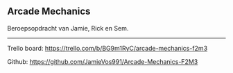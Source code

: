 ## Arcade Mechanics

Beroepsopdracht van Jamie, Rick en Sem. 

-----------------------------------------------------------------
Trello board: https://trello.com/b/BG9m1RyC/arcade-mechanics-f2m3

Github: https://github.com/JamieVos991/Arcade-Mechanics-F2M3

